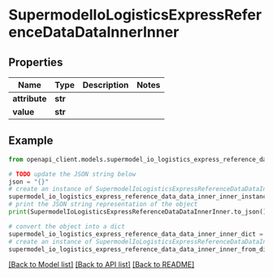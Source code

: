 # SupermodelIoLogisticsExpressReferenceDataDataInnerInner


## Properties

Name | Type | Description | Notes
------------ | ------------- | ------------- | -------------
**attribute** | **str** |  | 
**value** | **str** |  | 

## Example

```python
from openapi_client.models.supermodel_io_logistics_express_reference_data_data_inner_inner import SupermodelIoLogisticsExpressReferenceDataDataInnerInner

# TODO update the JSON string below
json = "{}"
# create an instance of SupermodelIoLogisticsExpressReferenceDataDataInnerInner from a JSON string
supermodel_io_logistics_express_reference_data_data_inner_inner_instance = SupermodelIoLogisticsExpressReferenceDataDataInnerInner.from_json(json)
# print the JSON string representation of the object
print(SupermodelIoLogisticsExpressReferenceDataDataInnerInner.to_json())

# convert the object into a dict
supermodel_io_logistics_express_reference_data_data_inner_inner_dict = supermodel_io_logistics_express_reference_data_data_inner_inner_instance.to_dict()
# create an instance of SupermodelIoLogisticsExpressReferenceDataDataInnerInner from a dict
supermodel_io_logistics_express_reference_data_data_inner_inner_from_dict = SupermodelIoLogisticsExpressReferenceDataDataInnerInner.from_dict(supermodel_io_logistics_express_reference_data_data_inner_inner_dict)
```
[[Back to Model list]](../README.md#documentation-for-models) [[Back to API list]](../README.md#documentation-for-api-endpoints) [[Back to README]](../README.md)


